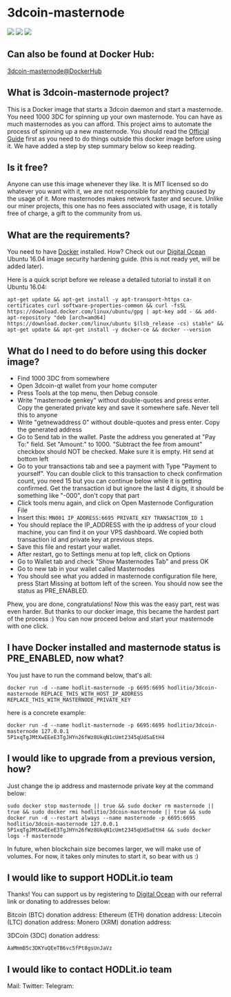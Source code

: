 

# 3dcoin-masternode

[![](https://images.microbadger.com/badges/version/hodlitio/3dcoin-masternode.svg)](https://microbadger.com/images/hodlitio/3dcoin-masternode "Get your own version badge on microbadger.com")
[![](https://images.microbadger.com/badges/image/hodlitio/3dcoin-masternode.svg)](https://microbadger.com/images/hodlitio/3dcoin-masternode "Get your own image badge on microbadger.com")
[![](https://images.microbadger.com/badges/commit/hodlitio/3dcoin-masternode.svg)](https://microbadger.com/images/hodlitio/3dcoin-masternode "Get your own commit badge on microbadger.com")

## Can also be found at Docker Hub:
[3dcoin-masternode@DockerHub](https://hub.docker.com/r/hodlitio/3dcoin-masternode/)

## What is 3dcoin-masternode project?
This is a Docker image that starts a 3dcoin daemon and start a masternode. You need 1000 3DC for spinning up your own masternode. You can have as much masternodes as you can afford. This project aims to automate the process of spinning up a new masternode. You should read the [Official Guide](https://3dcoin.atlassian.net/wiki/spaces/DOC/pages/295051/Masternodes) first as you need to do things outside this docker image before using it. We have added a step by step summary below so keep reading.

## Is it free?
Anyone can use this image whenever they like. It is MIT licensed so do whatever you want with it, we are not responsible for anything caused by the usage of it. More masternodes makes network faster and secure. Unlike our miner projects, this one has no fees associated with usage, it is totally free of charge, a gift to the community from us.

## What are the requirements?
You need to have [Docker](https://docs.docker.com/install/linux/docker-ce/ubuntu/) installed. How? Check out our [Digital Ocean](https://www.digitalocean.com/?refcode=fc06220e24cc) Ubuntu 16.04 image security hardening guide. (this is not ready yet, will be added later).

Here is a quick script before we release a detailed tutorial to install it on Ubuntu 16.04:

    apt-get update && apt-get install -y apt-transport-https ca-certificates curl software-properties-common && curl -fsSL https://download.docker.com/linux/ubuntu/gpg | apt-key add - && add-apt-repository "deb [arch=amd64] https://download.docker.com/linux/ubuntu $(lsb_release -cs) stable" && apt-get update && apt-get install -y docker-ce && docker --version

## What do I need to do before using this docker image?

 - Find 1000 3DC from somewhere
 - Open 3dcoin-qt wallet from your home computer
 - Press Tools at the top menu, then Debug console
 - Write "masternode genkey" without double-quotes and press enter. Copy the generated private key and save it somewhere safe. Never tell this to anyone
 - Write "getnewaddress 0" without double-quotes and press enter. Copy the generated address
 - Go to Send tab in the wallet. Paste the address you generated at "Pay To:" field. Set "Amount:" to 1000. "Subtract the fee from amount" checkbox should NOT be checked. Make sure it is empty. Hit send at bottom left
 - Go to your transactions tab and see a payment with Type "Payment to yourself". You can double click to this transaction to check confirmation count, you need 15 but you can continue below while it is getting confirmed. Get the transaction id but ignore the last 4 digits, it should be something like "-000", don't copy that part
 - Click tools menu again, and click on Open Masternode Configuration File
 - Insert this: `MN001 IP_ADDRESS:6695 PRIVATE_KEY TRANSACTION_ID 1`
 - You should replace the IP_ADDRESS with the ip address of your cloud machine, you can find it on your VPS dashboard. We copied both transaction id and private key at previous steps.
 - Save this file and restart your wallet.
 - After restart, go to Settings menu at top left, click on Options
 - Go to Wallet tab and check "Show Masternodes Tab" and press OK
 - Go to new tab in your wallet called Masternodes
 - You should see what you added in masternode configuration file here, press Start Missing at bottom left of the screen. You should now see the status as PRE_ENABLED.

Phew, you are done, congratulations! Now this was the easy part, rest was even harder. But thanks to our docker image, this became the hardest part of the process :) You can now proceed below and start your masternode with one click.

## I have Docker installed and masternode status is PRE_ENABLED, now what?
You just have to run the command below, that's all:

    docker run -d --name hodlit-masternode -p 6695:6695 hodlitio/3dcoin-masternode REPLACE_THIS_WITH_HOST_IP_ADDRESS REPLACE_THIS_WITH_MASTERNODE_PRIVATE_KEY

here is a concrete example:

    docker run -d --name hodlit-masternode -p 6695:6695 hodlitio/3dcoin-masternode 127.0.0.1 5P1xqTgJMtXwEEeE3TgJHYn26fWz8UkqN1cUmt2345qUdSaEtH4

## I would like to upgrade from a previous version, how?
Just change the ip address and masternode private key at the command below:

    sudo docker stop masternode || true && sudo docker rm masternode || true && sudo docker rmi hodlitio/3dcoin-masternode || true && sudo docker run -d --restart always --name masternode -p 6695:6695 hodlitio/3dcoin-masternode 127.0.0.1 5P1xqTgJMtXwEEeE3TgJHYn26fWz8UkqN1cUmt2345qUdSaEtH4 && sudo docker logs -f masternode

In future, when blockchain size becomes larger, we will make use of volumes. For now, it takes only minutes to start it, so bear with us :)

## I would like to support HODLit.io team
Thanks! You can support us by registering to [Digital Ocean](https://www.digitalocean.com/?refcode=fc06220e24cc) with our referral link or donating to addresses below:

Bitcoin (BTC) donation address:
Ethereum (ETH) donation address:
Litecoin (LTC) donation address:
Monero (XRM) donation address:

3DCoin (3DC) donation address:

    AaMmmB5c3DKYuQEeTB6vc5fPt8gsUnJaVz

## I would like to contact HODLit.io team
Mail:
Twitter:
Telegram:
